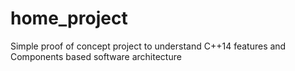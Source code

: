 # home_project
Simple proof of concept project to understand C++14 features and Components based software architecture

